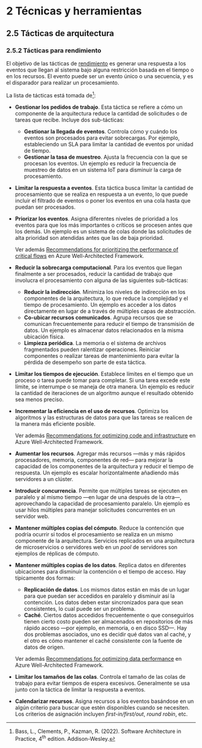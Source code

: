 # 2 Técnicas y herramientas

## 2.5 Tácticas de arquitectura

### 2.5.2 Tácticas para rendimiento

El objetivo de las tácticas de [rendimiento](/4_Conceptos/4_Rendimiento.md) es
generar una respuesta a los eventos que llegan al sistema bajo alguna
restricción basada en el tiempo o en los recursos. El evento puede ser un evento
único o una secuencia, y es el disparador para realizar un procesamiento.

La lista de tácticas está tomada de[^1]:

[^1]: Bass, L., Clements, P., Kazman, R. (2022). Software Architecture in
      Practice, 4<sup>th</sup> edition. Addison-Wesley.

* **Gestionar los pedidos de trabajo**. Esta táctica se refiere a cómo un
  componente de la arquitectura reduce la cantidad de solicitudes o de tareas
  que recibe. Incluye dos sub-tácticas:
  * **Gestionar la llegada de eventos**. Controla cómo y cuándo los eventos son
    procesados para evitar sobrecargas. Por ejemplo, estableciendo un SLA para
    limitar la cantidad de eventos por unidad de tiempo.
  * **Gestionar la tasa de muestreo**. Ajusta la frecuencia con la que se
    procesan los eventos. Un ejemplo es reducir la frecuencia de muestreo de
    datos en un sistema IoT para disminuir la carga de procesamiento.

* **Limitar la respuesta a eventos**. Esta táctica busca limitar la cantidad de
  procesamiento que se realiza en respuesta a un evento, lo que puede incluir el
  filtrado de eventos o poner los eventos en una cola hasta que puedan ser
  procesados.

* **Priorizar los eventos**. Asigna diferentes niveles de prioridad a los
  eventos para que los más importantes o críticos se procesen antes que los
  demás. Un ejemplo es un sistema de colas donde las solicitudes de alta
  prioridad son atendidas antes que las de baja prioridad.

  Ver además [Recommendations for prioritizing the performance of critical
  flows](https://learn.microsoft.com/en-us/azure/well-architected/performance-efficiency/prioritize-critical-flows)
  en Azure Well-Architected Framework.

* **Reducir la sobrecarga computacional**. Para los eventos que llegan
  finalmente a ser procesados, reducir la cantidad de trabajo que involucra el
  procesamiento con alguna de las siguientes sub-tácticas:
  * **Reducir la indirección**. Minimiza los niveles de indirección en los
    componentes de la arquitectura, lo que reduce la complejidad y el tiempo de
    procesamiento. Un ejemplo es acceder a los datos directamente en lugar de a
    través de múltiples capas de abstracción.
  * **Co-ubicar recursos comunicados**. Agrupa recursos que se comunican
    frecuentemente para reducir el tiempo de transmisión de datos. Un ejemplo es
    almacenar datos relacionados en la misma ubicación física.
  * **Limpieza periódica**. La memoria o el sistema de archivos fragmentados
    pueden ralentizar operaciones. Reiniciar componentes o realizar tareas de
    mantenimiento para evitar la pérdida de desempeño son parte de esta táctica.

* **Limitar los tiempos de ejecución**. Establece límites en el tiempo que un
  proceso o tarea puede tomar para completar. Si una tarea excede este límite,
  se interrumpe o se maneja de otra manera. Un ejemplo es reducir la cantidad de
  iteraciones de un algoritmo aunque el resultado obtenido sea menos preciso.

* **Incrementar la eficiencia en el uso de recursos**. Optimiza los algoritmos y
  las estructuras de datos para que las tareas se realicen de la manera más
  eficiente posible.

  Ver además [Recommendations for optimizing code and
  infrastructure](https://learn.microsoft.com/en-us/azure/well-architected/performance-efficiency/optimize-code-infrastructure)
  en Azure Well-Architected Framework.

* **Aumentar los recursos**. Agregar más recursos —más y más rápidos
  procesadores, memoria, componentes de red— para mejorar la capacidad de los
  componentes de la arquitectura y reducir el tiempo de respuesta. Un ejemplo es
  escalar horizontalmente añadiendo más servidores a un clúster.

* **Introducir concurrencia**. Permite que múltiples tareas se ejecuten en
  paralelo y al mismo tiempo —en lugar de una después de la otra—, aprovechando
  la capacidad de procesamiento paralelo. Un ejemplo es usar hilos múltiples
  para manejar solicitudes concurrentes en un servidor web.

* **Mantener múltiples copias del cómputo**. Reduce la contención que podría
  ocurrir si todos el procesamiento se realiza en un mismo componente de la
  arquitectura. Servicios replicados en una arquitectura de microservicios o
  servidores web en un *pool* de servidores son ejemplos de réplicas de cómputo.

* **Mantener múltiples copias de los datos**.
  Replica datos en diferentes ubicaciones para disminuir la contención o el
  tiempo de acceso. Hay típicamente dos formas:
  * **Replicación de datos**. Los mismos datos están en más de un lugar para que
    puedan ser accedidos en paralelo y disminuir así la contención. Los datos
    deben estar sincronizados para que sean consistentes, lo cual puede ser un
    problema.
  * **Caché**. Ciertos datos accedidos frecuentemente o que conseguirlos tienen
    cierto costo pueden ser almacenados en repositorios de más rápido acceso
    —por ejemplo, en memoria, o en disco SSD—. Hay dos problemas asociados, uno
    es decidir qué datos van al caché, y el otro es cómo mantener el caché
    consistente con la fuente de datos de origen.

  Ver además [Recommendations for optimizing data
  performance](https://learn.microsoft.com/en-us/azure/well-architected/performance-efficiency/optimize-data-performance)
  en Azure Well-Architected Framework.

* **Limitar los tamaños de las colas**. Controla el tamaño de las colas de
  trabajo para evitar tiempos de espera excesivos. Generalmente se usa junto
  con la táctica de limitar la respuesta a eventos.

* **Calendarizar recursos**. Asigna recursos a los eventos basándose en un algún
  criterio para buscar que estén disponibles cuando se necesiten. Los criterios
  de asignación incluyen *first-in/first/out*, *round robin*, etc.
